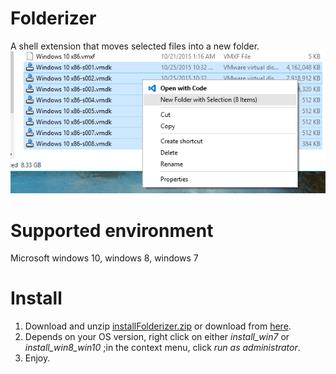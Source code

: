 # Folderizer
A shell extension that moves selected files into a new folder.
![screenshot](capture.png)
# Supported environment
Microsoft windows 10, windows 8, windows 7

# Install
1. Download and unzip [installFolderizer.zip](installFolderizer.zip) or download from [here](http://oz.nthu.edu.tw/~u932014/installFolderizer.zip).
2. Depends on your OS version, right click on either *install_win7* or *install_win8_win10* ;in the context menu, click *run as administrator*.
3. Enjoy.
